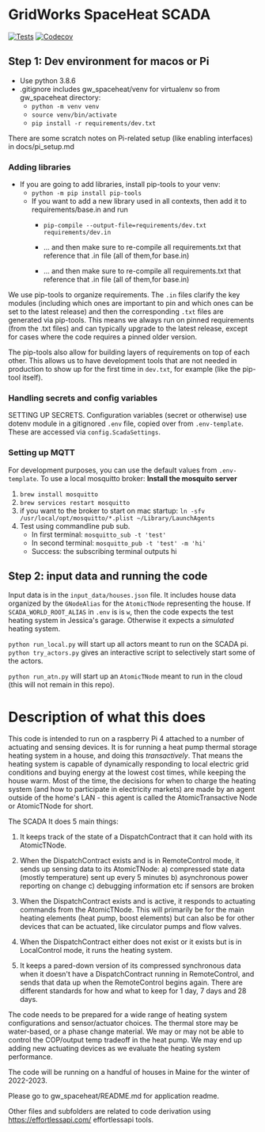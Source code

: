 # GridWorks SpaceHeat SCADA

[![Tests](https://github.com/thegridelectric/gw-scada-spaceheat-python/actions/workflows/ci.yaml/badge.svg)][tests]
[![Codecov](https://codecov.io/gh/thegridelectric/gw-scada-spaceheat-python/branch/main/graph/badge.svg)][codecov]

[tests]: https://github.com/thegridelectric/gw-scada-spaceheat-python/actions/workflows/ci.yaml
[codecov]: https://app.codecov.io/gh/thegridelectric/gw-scada-spaceheat-python


## Step 1: Dev environment for macos or Pi


 - Use python 3.8.6
- .gitignore includes gw_spaceheat/venv for virtualenv so from gw_spaceheat directory:
  - `python -m venv venv`  
  - `source venv/bin/activate`
  - `pip install -r requirements/dev.txt` 

There are some scratch notes on Pi-related setup (like enabling interfaces) in docs/pi_setup.md
### Adding libraries 
- If you are going to add libraries, install pip-tools to your venv:
  - `python -m pip install pip-tools`
  - If you want to add a new library used in all contexts, then add it to requirements/base.in and run
      - `pip-compile --output-file=requirements/dev.txt requirements/dev.in`
      - ... and then make sure to re-compile all requirements.txt that reference that .in file (all of them,for base.in)


    - ... and then make sure to re-compile all requirements.txt that reference that .in file (all of them,for base.in)

We use pip-tools to organize requirements. The `.in` files clarify the key modules (including which ones are important to pin and which ones can be set to the latest release) and then the corresponding `.txt` files are generated via pip-tools. This means we always run on pinned requirements (from the .txt files) and can typically upgrade to the latest release, except for cases where the code requires a pinned older version.

The pip-tools also allow for building layers of requirements on top of each other. This allows us to have development tools that are not needed in production to show up for the first time in `dev.txt`, for example (like the pip-tool itself).

### Handling secrets and config variables
    
SETTING UP SECRETS.
Configuration variables (secret or otherwise) use dotenv module in a gitignored `.env` file, copied over from `.env-template`. These are accessed via `config.ScadaSettings`.


### Setting up MQTT
For development purposes, you can use the default values from `.env-template`.
To use a local mosquitto broker:
**Install the mosquito server**
1. `brew install mosquitto`
2. `brew services restart mosquitto`
3. if you want to the broker to start on mac startup: `ln -sfv /usr/local/opt/mosquitto/*.plist ~/Library/LaunchAgents`
4. Test using commandline pub sub.
   - In first terminal: `mosquitto_sub -t 'test'`
   - In second terminal: `mosquitto_pub -t 'test' -m 'hi'`
   - Success: the subscribing terminal outputs hi

## Step 2: input data and running the code

Input data is in the `input_data/houses.json` file. It includes house data organized by the `GNodeAlias` for the `AtomicTNode` 
representing the house. If `SCADA_WORLD_ROOT_ALIAS` in `.env` is is `w`, then the code expects the test heating system
in Jessica's garage. Otherwise it expects a _simulated_ heating system.

`python run_local.py` will start up all actors meant to run on the SCADA pi. 
`python try_actors.py` gives an interactive script to selectively start some of the actors.

`python run_atn.py` will start up an `AtomicTNode` meant to run in the cloud (this will not 
remain in this repo).

# Description of what this does

This code is intended to run on a raspberry Pi 4 attached to a number of actuating and sensing devices. It is for running a heat pump thermal storage heating system in a house, and doing this _transactively_. That means the heating system is capable of dynamically responding to local electric grid conditions and buying energy at the lowest cost times, while keeping the house warm. Most of the time, the decisions for when to charge the heating system (and how to participate in electricity markets) are made by an agent outside of the home's LAN - this agent is called the AtomicTransactive Node or AtomicTNode for short. 

The SCADA It does 5 main things:

1) It keeps track of the state of a DispatchContract that it can hold with its AtomicTNode.

2) When the DispatchContract exists and is in RemoteControl mode, it sends up sensing data to its AtomicTNode:
    a) compressed state data (mostly temperature) sent up every 5 minutes
    b) asynchronous power reporting on change
    c) debugging information etc if sensors are broken

3) When the DispatchContract exists and is active, it responds to actuating commands from the AtomicTNode. This will primarily be for the main heating elements (heat pump, boost elements) 
but can also be for other devices that can be actuated, like circulator pumps and flow valves.

4) When the DispatchContract either does not exist or it exists but is in LocalControl mode, it 
runs the heating system.

5) It keeps a pared-down version of its compressed synchronous data when it doesn't have a DispatchContract running in RemoteControl, and sends that data up when the RemoteControl begins 
again. There are different standards for how and what to keep for 1 day, 7 days and 28 days.

The code needs to be prepared for a wide range of heating system configurations and sensor/actuator
choices. The thermal store may be water-based, or a phase change material. We may or may not be able
to control the COP/output temp tradeoff in the heat pump. We may end up adding new actuating devices
as we evaluate the heating system performance.

The code will be running on a handful of houses in Maine for the winter of 2022-2023.


Please go to gw_spaceheat/README.md for application readme.

Other files and subfolders are related to code derivation using https://effortlessapi.com/ effortlessapi tools.


